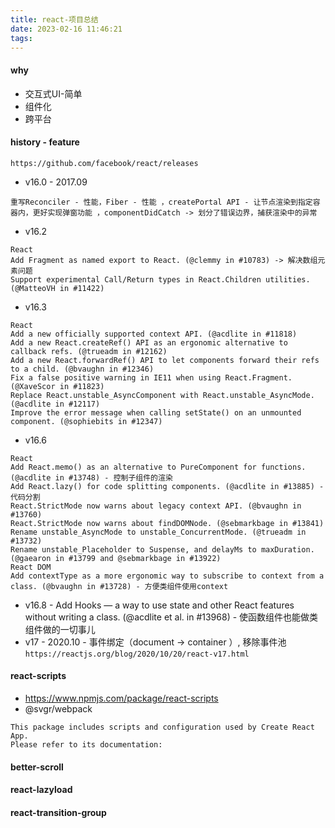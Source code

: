 ```yaml
---
title: react-项目总结
date: 2023-02-16 11:46:21
tags:
---
```

#### why
- 交互式UI-简单
- 组件化
- 跨平台

#### history - feature
`https://github.com/facebook/react/releases`
- v16.0 - 2017.09 
```
重写Reconciler - 性能，Fiber - 性能 ，createPortal API - 让节点渲染到指定容器内，更好实现弹窗功能 ，componentDidCatch -> 划分了错误边界，捕获渲染中的异常
```
- v16.2
```
React
Add Fragment as named export to React. (@clemmy in #10783) -> 解决数组元素问题
Support experimental Call/Return types in React.Children utilities. (@MatteoVH in #11422)

```
- v16.3
```
React
Add a new officially supported context API. (@acdlite in #11818)
Add a new React.createRef() API as an ergonomic alternative to callback refs. (@trueadm in #12162)
Add a new React.forwardRef() API to let components forward their refs to a child. (@bvaughn in #12346)
Fix a false positive warning in IE11 when using React.Fragment. (@XaveScor in #11823)
Replace React.unstable_AsyncComponent with React.unstable_AsyncMode. (@acdlite in #12117)
Improve the error message when calling setState() on an unmounted component. (@sophiebits in #12347)
```
- v16.6
```
React
Add React.memo() as an alternative to PureComponent for functions. (@acdlite in #13748) - 控制子组件的渲染
Add React.lazy() for code splitting components. (@acdlite in #13885) - 代码分割
React.StrictMode now warns about legacy context API. (@bvaughn in #13760)
React.StrictMode now warns about findDOMNode. (@sebmarkbage in #13841)
Rename unstable_AsyncMode to unstable_ConcurrentMode. (@trueadm in #13732)
Rename unstable_Placeholder to Suspense, and delayMs to maxDuration. (@gaearon in #13799 and @sebmarkbage in #13922)
React DOM
Add contextType as a more ergonomic way to subscribe to context from a class. (@bvaughn in #13728) - 方便类组件使用context
```
- v16.8 - Add Hooks — a way to use state and other React features without writing a class. (@acdlite et al. in #13968) - 使函数组件也能做类组件做的一切事儿
- v17 - 2020.10 - 事件绑定（document -> container ）, 移除事件池
`https://reactjs.org/blog/2020/10/20/react-v17.html`


#### react-scripts
- https://www.npmjs.com/package/react-scripts
- @svgr/webpack
```
This package includes scripts and configuration used by Create React App.
Please refer to its documentation:
```

#### better-scroll


#### react-lazyload


#### react-transition-group